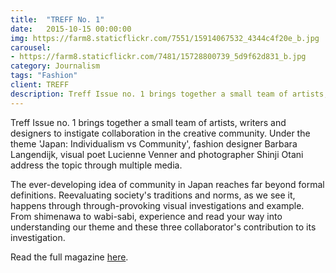 ```yaml
---
title:  "TREFF No. 1"
date:   2015-10-15 00:00:00
img: https://farm8.staticflickr.com/7551/15914067532_4344c4f20e_b.jpg
carousel:
- https://farm8.staticflickr.com/7481/15728800739_5d9f62d831_b.jpg
category: Journalism
tags: "Fashion"
client: TREFF
description: Treff Issue no. 1 brings together a small team of artists, writers and designers to instigate collaboration in the creative community. Under the theme 'Japan: Individualism vs Community'...
---
```

Treff Issue no. 1 brings together a small team of artists, writers and designers to instigate collaboration in the creative community. Under the theme 'Japan: Individualism vs Community', fashion designer Barbara Langendijk, visual poet Lucienne Venner and photographer Shinji Otani address the topic through multiple media. 

The ever-developing idea of community in Japan reaches far beyond formal definitions. Reevaluating society's traditions and norms, as we see it, happens through through-provoking visual investigations and example. From shimenawa to wabi-sabi, experience and read your way into understanding our theme and these three collaborator's contribution to its investigation.  

Read the full magazine [here](https://readymag.com/treffmagazine/38264/).
